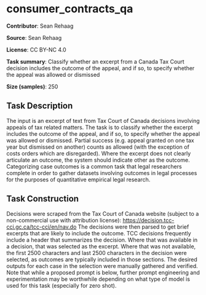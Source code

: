 # consumer_contracts_qa

**Contributor**: Sean Rehaag

**Source**: Sean Rehaag

**License**: CC BY-NC 4.0

**Task summary**: Classify whether an excerpt from a Canada Tax Court decision includes the outcome of the appeal, and if so, to specify whether the appeal was allowed or dismissed

**Size (samples)**: 250

## Task Description

The input is an excerpt of text from Tax Court of Canada decisions involving appeals of tax related matters. The task is to classify whether the excerpt includes the outcome of the appeal, and if so, to specify whether the appeal was allowed or dismissed. Partial success (e.g. appeal granted on one tax year but dismissed on another) counts as allowed (with the exception of costs orders which are disregarded). Where the excerpt does not clearly articulate an outcome, the system should indicate other as the outcome. Categorizing case outcomes is a common task that legal researchers complete in order to gather datasets involving outcomes in legal processes for the purposes of quantitative empirical legal research.

## Task Construction

Decisions were scraped from the Tax Court of Canada website (subject to a non-commercial use with attribution license): https://decision.tcc-cci.gc.ca/tcc-cci/en/nav.do The decisions were then parsed to get brief excerpts that are likely to include the outcome. TCC decisions frequently include a header that summarizes the decision. Where that was available in a decision, that was selected as the excerpt. Where that was not available, the first 2500 characters and last 2500 characters in the decision were selected, as outcomes are typically included in those sections. The desired outputs for each case in the selection were manually gathered and verified. Note that while a proposed prompt is below, further prompt engineering and experimentation may be worthwhile depending on what type of model is used for this task (especially for zero shot).
